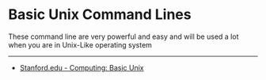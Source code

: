 # Basic Unix Command Lines

These command line are very powerful and easy and will be used a lot when you are in Unix-Like operating system

---
* [Stanford.edu - Computing: Basic Unix](http://mally.stanford.edu/~sr/computing/basic-unix.html) 
